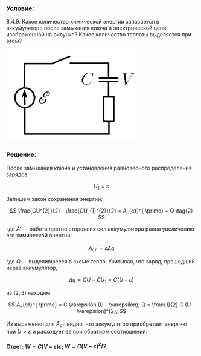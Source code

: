 ###  Условие:

$8.4.9.$ Какое количество химической энергии запасается в аккумуляторе после замыкания ключа в электрической цепи, изображенной на рисунке? Какое количество теплоты выделяется при этом?

![К задаче $8.4.9$|350x242, 30%](../../img/8.4.9/8.4.9.png)

###  Решение:

После замыкания ключа и установления равновесного распределения зарядов:

$$
U_{1} = \varepsilon \tag{1}
$$

Запишем закон сохранения энергии:

$$
\frac{CU^{2}}{2} - \frac{CU_{1}^{2}}{2} = A_{ст}^{ \prime} + Q \tag{2}
$$

где ${A}'$ — работа против сторонних сил аккумулятора равна увеличению его химической энергии:

$$
A_{ст}^{ \prime} = \varepsilon \Delta q \tag{3}
$$

где $Q$ — выделившееся в схеме тепло. Учитывая, что заряд, прошедший через аккумулятор,

$$
\Delta q = CU - CU_{1} = C (U - \varepsilon) \tag{4}
$$

из $(2,3)$ находим:

$$
A_{ст}^{ \prime} = C \varepsilon (U - \varepsilon); Q = \frac{1}{2} C (U - \varepsilon)^{2};
$$

Из выражения для $A_{ст}^{ \prime}$ видно, что аккумулятор приобретает энергию при $U > \varepsilon$ и расходует ее при обратном соотношении.

#### Ответ: $W = C(V − \varepsilon)\varepsilon;$ $W = C(V − \varepsilon)^2/2.$